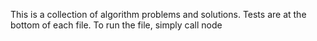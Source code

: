 This is a collection of algorithm problems and solutions. Tests are at the bottom of each file. To run the file, simply call node <FILEPATH>
